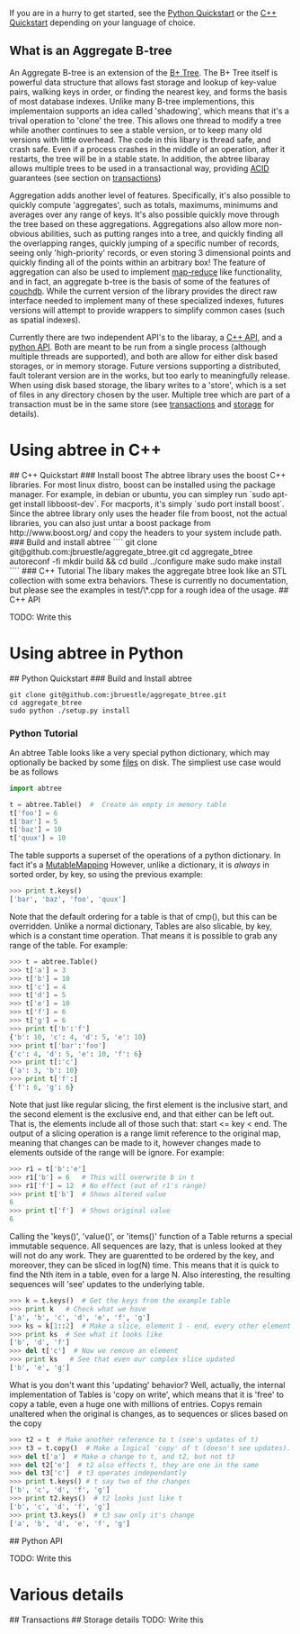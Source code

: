 

If you are in a hurry to get started, see the [Python Quickstart](#python_quickstart) or the [C++ Quickstart](#cpp_quickstart) depending on your language of choice.

## What is an Aggregate B-tree
An Aggregate B-tree is an extension of the [B+ Tree](http://en.wikipedia.org/wiki/B%2B_tree).  The B+ Tree itself is powerful data structure that allows fast storage and lookup of key-value pairs, walking keys in order, or finding the nearest key, and forms the basis of most database indexes.  Unlike many B-tree implementions, this implementaion supports an idea called 'shadowing', which means that it's a trival operation to 'clone' the tree.  This allows one thread to modify a tree while another continues to see a stable version, or to keep many old versions with little overhead.  The code in this libary is thread safe, and crash safe.  Even if a process crashes in the middle of an operation, after it restarts, the tree will be in a stable state.  In addition, the abtree libaray allows multiple trees to be used in a transactional way, providing [ACID](http://en.wikipedia.org/wiki/ACID) guarantees (see section on [transactions](#transactions))

Aggregation adds another level of features.  Specifically, it's also possible to quickly compute 'aggregates', such as totals, maximums, minimums and averages over any range of keys.  It's also possible quickly move through the tree based on these aggregations.  Aggregations also allow more non-obvious abilities, such as putting ranges into a tree, and quickly finding all the overlapping ranges, quickly jumping of a specific number of records, seeing only 'high-priority' records, or even storing 3 dimensional points and quickly finding all of the points within an arbitrary box!  The feature of aggregation can also be used to implement [map-reduce](http://en.wikipedia.org/wiki/MapReduce) like functionality, and in fact, an aggregate b-tree is the basis of some of the features of [couchdb](http://couchdb.apache.org/).  While the current version of the library provides the direct raw interface needed to implement many of these specialized indexes, futures versions will attempt to provide wrappers to simplify common cases (such as spatial indexes).

Currently there are two independent API's to the libaray, a [C++ API](#cpp_api), and a [python API](#python_api).  Both are meant to be run from a single process (although multiple threads are supported), and both are allow for either disk based storages, or in memory storage.  Future versions supporting a distributed, fault tolerant version are in the works, but too early to meaningfully release.  When using disk based storage, the libary writes to a 'store', which is a set of files in any directory chosen by the user.  Multiple tree which are part of a transaction must be in the same store (see [transactions](#transactions) and [storage](#storage) for details).

# Using abtree in C++
<a name = "cpp_quickstart">
## C++ Quickstart
### Install boost
The abtree library uses the boost C++ libraries.  For most linux distro, boost can be installed using the package manager.  For example, in debian or ubuntu, you can simpley run `sudo apt-get install libboost-dev`.  For macports, it's simply `sudo port install boost`.  Since the abtree library only uses the header file from boost, not the actual libraries, you can also just untar a boost package from http://www.boost.org/ and copy the headers to your system include path.  
### Build and install abtree
````
git clone git@github.com:jbruestle/aggregate_btree.git
cd aggregate_btree
autoreconf -fi
mkdir build && cd build
../configure
make
sudo make install
````
### C++ Tutorial
The libary makes the aggregate btree look like an STL collection with some extra behaviors.  These is currently no documentation, but please see the examples in test/\*.cpp for a rough idea of the usage.

<a name = "cpp_api">
## C++ API

TODO: Write this

# Using abtree in Python
<a name = "python_quickstart">
## Python Quickstart
### Build and Install abtree

````
git clone git@github.com:jbruestle/aggregate_btree.git
cd aggregate_btree
sudo python ./setup.py install
````

### Python Tutorial

An abtree Table looks like a very special python dictionary, which may optionally be backed by some [files](#storage) on disk.  The simpliest use case would be as follows
````python
import abtree

t = abtree.Table()  #  Create an empty in memory table
t['foo'] = 6
t['bar'] = 5
t['baz'] = 10
t['quux'] = 10
````

The table supports a superset of the operations of a python dictionary. In fact it's a [MutableMapping](http://docs.python.org/library/collections.html#collections-abstract-base-classes) However, unlike a dictionary, it is *always* in sorted order, by key, so using the previous example:

````python
>>> print t.keys() 
['bar', 'baz', 'foo', 'quux']
````

Note that the default ordering for a table is that of cmp(), but this can be overridden.  Unlike a normal dictionary, Tables are also slicable, by key, which is a constant time operation.  That means it is possible to grab any range of the table.  For example:

````python
>>> t = abtree.Table()
>>> t['a'] = 3
>>> t['b'] = 10
>>> t['c'] = 4
>>> t['d'] = 5
>>> t['e'] = 10
>>> t['f'] = 6
>>> t['g'] = 6
>>> print t['b':'f']
{'b': 10, 'c': 4, 'd': 5, 'e': 10}
>>> print t['bar':'foo']
{'c': 4, 'd': 5, 'e': 10, 'f': 6}
>>> print t[:'c']
{'a': 3, 'b': 10}
>>> print t['f':]
{'f': 6, 'g': 6}
````

Note that just like regular slicing, the first element is the inclusive start, and the second element is the exclusive end, and that either can be left out.  That is, the elements include all of those such that: start <= key < end.  The output of a slicing operation is a range limit reference to the original map, meaning that changes can be made to it, however changes made to elements outside of the range will be ignore.  For example:

````python
>>> r1 = t['b':'e']
>>> r1['b'] = 6   # This will overwrite b in t
>>> r1['f'] = 12  # No effect (out of r1's range)
>>> print t['b']  # Shows altered value
6
>>> print t['f']  # Shows original value
6
````

Calling the 'keys()', 'value()', or 'items()' function of a Table returns a special immutable sequence.  All sequences are lazy, that is unless looked at they will not do any work.  They are guarentted to be ordered by the key, and moreover, they can be sliced in log(N) time.  This means that it is quick to find the Nth item in a table, even for a large N.  Also interesting, the resulting sequences will 'see' updates to the underlying table.

````python
>>> k = t.keys()  # Get the keys from the example table
>>> print k   # Check what we have
['a', 'b', 'c', 'd', 'e', 'f', 'g']
>>> ks = k[1::2]  # Make a slice, element 1 - end, every other element
>>> print ks  # See what it looks like
['b', 'd', 'f']
>>> del t['c']  # Now we remove an element
>>> print ks   # See that even our complex slice updated
['b', 'e', 'g']
````

What is you don't want this 'updating' behavior?  Well, actually, the internal implementation of Tables is 'copy on write', which means that it is 'free' to copy a table, even a huge one with millions of entries.  Copys remain unaltered when the original is changes, as to sequences or slices based on the copy

````python
>>> t2 = t  # Make another reference to t (see's updates of t)
>>> t3 = t.copy()  # Make a logical 'copy' of t (doesn't see updates).  Note this doesn't do any work
>>> del t['a']  # Make a change to t, and t2, but not t3
>>> del t2['e']  # t2 also effects t, they are one in the same
>>> del t3['c']  # t3 operates independantly 
>>> print t.keys() # t say two of the changes  
['b', 'c', 'd', 'f', 'g']
>>> print t2.keys()  # t2 looks just like t
['b', 'c', 'd', 'f', 'g']
>>> print t3.keys()  # t3 saw only it's change
['a', 'b', 'd', 'e', 'f', 'g']
````



<a name = "python_api">
## Python API

TODO: Write this

# Various details

<a name = "transactions">
## Transactions

<a name = "storage">
## Storage details
TODO: Write this

